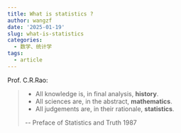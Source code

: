 ```yaml
---
title: What is statistics ?
author: wangzf
date: '2025-01-19'
slug: what-is-statistics
categories:
  - 数学、统计学
tags:
  - article
---
```


Prof. C.R.Rao:

> * All knowledge is, in final analysis, **history**.
> * All sciences are, in the abstract, **mathematics**.
> * All judgements are, in their rationale, **statistics**.
> 
> -- Preface of Statistics and Truth 1987
